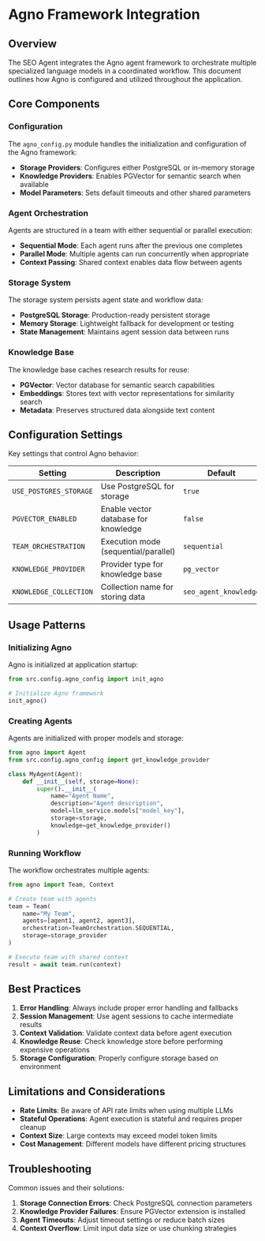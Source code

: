 # Agno Framework Integration

## Overview

The SEO Agent integrates the Agno agent framework to orchestrate multiple specialized language models in a coordinated workflow. This document outlines how Agno is configured and utilized throughout the application.

## Core Components

### Configuration

The `agno_config.py` module handles the initialization and configuration of the Agno framework:

- **Storage Providers**: Configures either PostgreSQL or in-memory storage
- **Knowledge Providers**: Enables PGVector for semantic search when available
- **Model Parameters**: Sets default timeouts and other shared parameters

### Agent Orchestration

Agents are structured in a team with either sequential or parallel execution:

- **Sequential Mode**: Each agent runs after the previous one completes
- **Parallel Mode**: Multiple agents can run concurrently when appropriate
- **Context Passing**: Shared context enables data flow between agents

### Storage System

The storage system persists agent state and workflow data:

- **PostgreSQL Storage**: Production-ready persistent storage
- **Memory Storage**: Lightweight fallback for development or testing
- **State Management**: Maintains agent session data between runs

### Knowledge Base

The knowledge base caches research results for reuse:

- **PGVector**: Vector database for semantic search capabilities
- **Embeddings**: Stores text with vector representations for similarity search
- **Metadata**: Preserves structured data alongside text content

## Configuration Settings

Key settings that control Agno behavior:

| Setting | Description | Default |
|---------|-------------|---------|
| `USE_POSTGRES_STORAGE` | Use PostgreSQL for storage | `true` |
| `PGVECTOR_ENABLED` | Enable vector database for knowledge | `false` |
| `TEAM_ORCHESTRATION` | Execution mode (sequential/parallel) | `sequential` |
| `KNOWLEDGE_PROVIDER` | Provider type for knowledge base | `pg_vector` |
| `KNOWLEDGE_COLLECTION` | Collection name for storing data | `seo_agent_knowledge` |

## Usage Patterns

### Initializing Agno

Agno is initialized at application startup:

```python
from src.config.agno_config import init_agno

# Initialize Agno framework
init_agno()
```

### Creating Agents

Agents are initialized with proper models and storage:

```python
from agno import Agent
from src.config.agno_config import get_knowledge_provider

class MyAgent(Agent):
    def __init__(self, storage=None):
        super().__init__(
            name="Agent Name",
            description="Agent description",
            model=llm_service.models["model_key"],
            storage=storage,
            knowledge=get_knowledge_provider()
        )
```

### Running Workflow

The workflow orchestrates multiple agents:

```python
from agno import Team, Context

# Create team with agents
team = Team(
    name="My Team",
    agents=[agent1, agent2, agent3],
    orchestration=TeamOrchestration.SEQUENTIAL,
    storage=storage_provider
)

# Execute team with shared context
result = await team.run(context)
```

## Best Practices

1. **Error Handling**: Always include proper error handling and fallbacks
2. **Session Management**: Use agent sessions to cache intermediate results
3. **Context Validation**: Validate context data before agent execution
4. **Knowledge Reuse**: Check knowledge store before performing expensive operations
5. **Storage Configuration**: Properly configure storage based on environment

## Limitations and Considerations

- **Rate Limits**: Be aware of API rate limits when using multiple LLMs
- **Stateful Operations**: Agent execution is stateful and requires proper cleanup
- **Context Size**: Large contexts may exceed model token limits
- **Cost Management**: Different models have different pricing structures

## Troubleshooting

Common issues and their solutions:

1. **Storage Connection Errors**: Check PostgreSQL connection parameters
2. **Knowledge Provider Failures**: Ensure PGVector extension is installed
3. **Agent Timeouts**: Adjust timeout settings or reduce batch sizes
4. **Context Overflow**: Limit input data size or use chunking strategies 